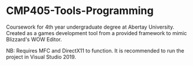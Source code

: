 # CMP405-Tools-Programming
Coursework for 4th year undergraduate degree at Abertay University. Created as a games development tool from a provided framework to mimic Blizzard's WOW Editor.

NB: Requires MFC and DirectX11 to function. It is recommended to run the project in Visual Studio 2019.
